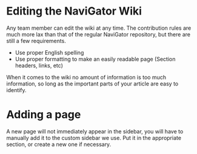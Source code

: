 Editing the NaviGator Wiki
=====================

Any team member can edit the wiki at any time. The contribution rules are much more lax than that of the regular NaviGator repository, but there are still a few requirements.

* Use proper English spelling
* Use proper formatting to make an easily readable page (Section headers, links, etc)

When it comes to the wiki no amount of information is too much information, so long as the important parts of your article are easy to identify.

# Adding a page
A new page will not immediately appear in the sidebar, you will have to manually add it to the custom sidebar we use. Put it in the appropriate section, or create a new one if necessary.